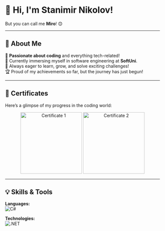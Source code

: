 # 👋 Hi, I'm Stanimir Nikolov!  
But you can call me **Miro**! 😊  

---

## 🚀 About Me  
👀 **Passionate about coding** and everything tech-related!  
🌱 Currently immersing myself in software engineering at **SoftUni**.  
🎯 Always eager to learn, grow, and solve exciting challenges!  
🏆 Proud of my achievements so far, but the journey has just begun!  

---

## 📜 Certificates  
Here’s a glimpse of my progress in the coding world:  

<p align="center">
  <img src="https://raw.githubusercontent.com/MiroNikolov01/MiroNikolov01/main/assets/Screenshot2025-01-28.png" alt="Certificate 1" width="200" />
  <img src="https://raw.githubusercontent.com/MiroNikolov01/MiroNikolov01/main/assets/Screenshot2024-12-02.png" alt="Certificate 2" width="200" />
</p>  

---

## 💡 Skills & Tools  
**Languages:**  
![C#](https://img.shields.io/badge/C%23-%23239120.svg?style=for-the-badge&logo=c-sharp&logoColor=white)  

**Technologies:**  
![.NET](https://img.shields.io/badge/.NET-%235C2D91.svg?style=for-the-badge&logo=dotnet&logoColor=white)  
